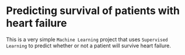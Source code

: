 # Predicting survival of patients with heart failure

This is a very simple `Machine Learning` project that uses `Supervised Learning` to predict whether or not a patient will survive heart failure.
